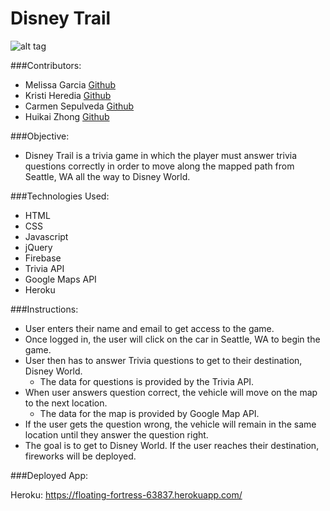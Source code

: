 # Disney Trail

![alt tag](https://github.com/clsepulveda/ForkThisProject/blob/master/assets/images/Screen%20Shot%202016-08-24%20at%2011.24.00%20PM.png)

###Contributors:

* Melissa Garcia [Github](https://github.com/melissag13)
* Kristi Heredia [Github](https://github.com/froglander)
* Carmen Sepulveda [Github](https://github.com/clsepulveda)
* Huikai Zhong [Github](https://github.com/huikai123)

###Objective:
* Disney Trail is a trivia game in which the player must answer trivia questions correctly in order to move along the mapped path from Seattle, WA all the way to Disney World.

###Technologies Used:
* HTML
* CSS
* Javascript
* jQuery
* Firebase
* Trivia API
* Google Maps API
* Heroku

###Instructions:

* User enters their name and email to get access to the game.
* Once logged in, the user will click on the car in Seattle, WA to begin the game.
* User then has to answer Trivia questions to get to their destination, Disney World. 
	* The data for questions is provided by the Trivia API.
* When user answers question correct, the vehicle will move on the map to the next location. 
  * The data for the map is provided by Google Map API.
* If the user gets the question wrong, the vehicle will remain in the same location until they answer the question right.
* The goal is to get to Disney World. If the user reaches their destination, fireworks will be deployed.


###Deployed App:

Heroku: https://floating-fortress-63837.herokuapp.com/


